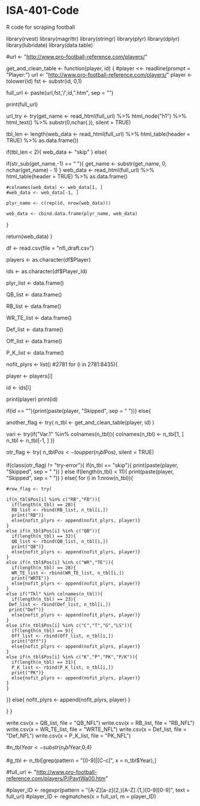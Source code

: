 # ISA-401-Code
R code for scraping football

library(rvest)
library(magrittr)
library(stringr)
library(plyr)
library(dplyr)
library(lubridate)
library(data.table)

#url <- "http://www.pro-football-reference.com/players/"

get_and_clean_table <- function(player, id) {
  #player <<- readline(prompt = "Player:")
  url <- "http://www.pro-football-reference.com/players/"
  player <- tolower(id)
  fst <- substr(id, 0,1)
    
  full_url <- paste(url,fst,'/',id,".htm", sep = "")
  
  print(full_url)
  
  url_try <- try(get_name <- read_html(full_url) %>%
                   html_node("h1") %>%
                   html_text() %>%
                   substr(0,nchar(.)), silent = TRUE)
  
  tbl_len <- length(web_data <- read_html(full_url) %>%
    html_table(header = TRUE) %>%
    as.data.frame())
  
  
  if(tbl_len < 2){
    web_data <- "skip"
  }
  else{


  if(str_sub(get_name,-1) == " "){
    get_name <- substr(get_name, 0, nchar(get_name) - 1)
  }
    web_data <- read_html(full_url) %>%
    html_table(header = TRUE) %>%
    as.data.frame()
    
    #colnames(web_data) <- web_data[1, ] 
    #web_data <- web_data[-1, ]
    
    plyr_name <- c(rep(id, nrow(web_data)))

    web_data <- cbind.data.frame(plyr_name, web_data)
  }
  
  
  return(web_data)
  }
  
df <- read.csv(file = "nfl_draft.csv")

players <- as.character(df$Player)

ids <- as.character(df$Player_Id)

plyr_list <- data.frame()

QB_list <- data.frame()

RB_list <- data.frame()

WR_TE_list <- data.frame()

Def_list <- data.frame()

Off_list <- data.frame()

P_K_list <- data.frame()

nofit_plyrs <- list()
#2781
for (i in 2781:8435){

  player <- players[i]
  
  id <- ids[i]
  
  print(player)
  print(id)
  
  if(id == ""){print(paste(player, "Skipped", sep = " "))}
  else{
  
  another_flag <- try(
  n_tbl <- get_and_clean_table(player, id)
  )
  
  
  vari <- try(if("Var.1" %in% colnames(n_tbl)){
    colnames(n_tbl) <- n_tbl[1, ] 
    n_tbl <- n_tbl[-1, ]
  })

  otr_flag <- try( n_tbl$Pos <- toupper(n_tbl$Pos), silent = TRUE)
  
  
  
  if(class(otr_flag) != "try-error"){
  if(n_tbl == "skip"){
    print(paste(player, "Skipped", sep = " "))
  }
  else if(length(n_tbl) < 11){
    print(paste(player, "Skipped", sep = " "))
  }
  else{
  for (i in 1:nrow(n_tbl)){
  
    #row_flag <- try( 
    
    if(n_tbl$Pos[i] %in% c("RB","FB")){
      if(length(n_tbl) == 28){
      RB_list <- rbind(RB_list, n_tbl[i,])
      print("RB")}
      else{nofit_plyrs <- append(nofit_plyrs, player)}
    }
    else if(n_tbl$Pos[i] %in% c("QB")){
      if(length(n_tbl) == 32){
      QB_list <- rbind(QB_list, n_tbl[i,])
      print("QB")}
      else{nofit_plyrs <- append(nofit_plyrs, player)}
    }
    else if(n_tbl$Pos[i] %in% c("WR","TE")){
      if(length(n_tbl) == 28){
      WR_TE_list <- rbind(WR_TE_list, n_tbl[i,])
      print("WRTE")}
      else{nofit_plyrs <- append(nofit_plyrs, player)}
    }
    else if("Tkl" %in% colnames(n_tbl)){
      if(length(n_tbl) == 23){
     Def_list <- rbind(Def_list, n_tbl[i,])
     print("Def")}
      else{nofit_plyrs <- append(nofit_plyrs, player)}
    }
    else if(n_tbl$Pos[i] %in% c("C","T","G","LS")){
      if(length(n_tbl) == 9){
      Off_list <- rbind(Off_list, n_tbl[i,])
      print("Off")}
      else{nofit_plyrs <- append(nofit_plyrs, player)}
    }
    else if(n_tbl$Pos[i] %in% c("K","P","PK","P/K")){
      if(length(n_tbl) == 31){
      P_K_list <- rbind(P_K_list, n_tbl[i,])
      print("PK")}
      else{nofit_plyrs <- append(nofit_plyrs, player)}
    }
    }

  }}
  else{
    nofit_plyrs <- append(nofit_plyrs, player)
  }

  }
}

write.csv(x = QB_list, file = "QB_NFL")
write.csv(x = RB_list, file = "RB_NFL")
write.csv(x = WR_TE_list, file = "WRTE_NFL")
write.csv(x = Def_list, file = "Def_NFL")
write.csv(x = P_K_list, file = "PK_NFL")

#n_tbl$Year <- substr(n_tbl$Year,0,4)

#g_tbl <- n_tbl[grep(pattern = "[0-9]|[C-c]", x = n_tbl$Year),]

#full_url <- "http://www.pro-football-reference.com/players/P/PaytWa00.htm"

#player_ID <- regexpr(pattern = "[A-Z][a-z]{2,}[A-Z].{1,}[0-9][0-9]", text = full_url)
#player_ID <- regmatches(x = full_url, m = player_ID)



